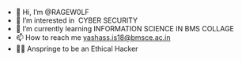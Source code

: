 - :wave: Hi, I’m @RAGEW0LF
- :eyes: I’m interested in  CYBER SECURITY
- :seedling: I’m currently learning INFORMATION SCIENCE IN BMS COLLAGE
- :mailbox: How to reach me yashass.is18@bmsce.ac.in
- :man_student: Anspringe to be an Ethical Hacker 
